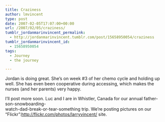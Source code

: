 ```yaml
---
title: Craziness
author: lmvincent
type: post
date: 2007-02-05T17:07:00+00:00
url: /2007/02/05/craziness/
tumblr_jordanmarinvincent_permalink:
  - http://jordanmarinvincent.tumblr.com/post/15658950054/craziness
tumblr_jordanmarinvincent_id:
  - 15658950054
tags:
  - Journey
  - the journey

---
```

Jordan is doing great. She&rsquo;s on week #3 of her chemo cycle and holding up well. She has even been cooperative during accessing, which makes the nurses (and her parents) very happy.

I&rsquo;ll post more soon. Luc and I are in Whistler, Canada for our annual father-son-snowboarding-  
watch-dad-break-or-tear-something trip. We&rsquo;re posting pictures on our &ldquo;Flickr&rdquo;:http://flickr.com/photos/larryvincent/ site.

<div class="blogger-post-footer">
  <img loading="lazy" width="1" height="1" src="https://blogger.googleusercontent.com/tracker/9039099668816362935-7147052282326474885?l=jordansjourney2.blogspot.com" alt="" />
</div>